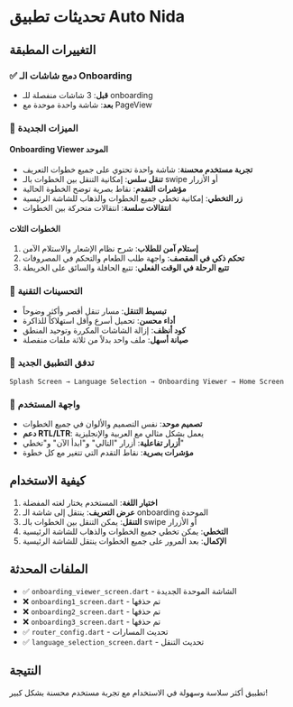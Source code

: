 # تحديثات تطبيق Auto Nida

## التغييرات المطبقة

### ✅ دمج شاشات الـ Onboarding
- **قبل**: 3 شاشات منفصلة للـ onboarding
- **بعد**: شاشة واحدة موحدة مع PageView

### 🎯 الميزات الجديدة

#### Onboarding Viewer الموحد
- **تجربة مستخدم محسنة**: شاشة واحدة تحتوي على جميع خطوات التعريف
- **تنقل سلس**: إمكانية التنقل بين الخطوات بالـ swipe أو الأزرار
- **مؤشرات التقدم**: نقاط بصرية توضح الخطوة الحالية
- **زر التخطي**: إمكانية تخطي جميع الخطوات والذهاب للشاشة الرئيسية
- **انتقالات سلسة**: انتقالات متحركة بين الخطوات

#### الخطوات الثلاث
1. **إستلام آمن للطلاب**: شرح نظام الإشعار والاستلام الآمن
2. **تحكم ذكي في المقصف**: واجهة طلب الطعام والتحكم في المصروفات
3. **تتبع الرحلة في الوقت الفعلي**: تتبع الحافلة والسائق على الخريطة

### 🔧 التحسينات التقنية
- **تبسيط التنقل**: مسار تنقل أقصر وأكثر وضوحاً
- **أداء محسن**: تحميل أسرع وأقل استهلاكاً للذاكرة
- **كود أنظف**: إزالة الشاشات المكررة وتوحيد المنطق
- **صيانة أسهل**: ملف واحد بدلاً من ثلاثة ملفات منفصلة

### 📱 تدفق التطبيق الجديد
```
Splash Screen → Language Selection → Onboarding Viewer → Home Screen
```

### 🎨 واجهة المستخدم
- **تصميم موحد**: نفس التصميم والألوان في جميع الخطوات
- **دعم RTL/LTR**: يعمل بشكل مثالي مع العربية والإنجليزية
- **أزرار تفاعلية**: أزرار "التالي" و"ابدأ الآن" و"تخطي"
- **مؤشرات بصرية**: نقاط التقدم التي تتغير مع كل خطوة

## كيفية الاستخدام

1. **اختيار اللغة**: المستخدم يختار لغته المفضلة
2. **عرض التعريف**: ينتقل إلى شاشة الـ onboarding الموحدة
3. **التنقل**: يمكن التنقل بين الخطوات بالـ swipe أو الأزرار
4. **التخطي**: يمكن تخطي جميع الخطوات والذهاب للشاشة الرئيسية
5. **الإكمال**: بعد المرور على جميع الخطوات ينتقل للشاشة الرئيسية

## الملفات المحدثة
- ✅ `onboarding_viewer_screen.dart` - الشاشة الموحدة الجديدة
- ❌ `onboarding1_screen.dart` - تم حذفها
- ❌ `onboarding2_screen.dart` - تم حذفها  
- ❌ `onboarding3_screen.dart` - تم حذفها
- ✅ `router_config.dart` - تحديث المسارات
- ✅ `language_selection_screen.dart` - تحديث التنقل

## النتيجة
تطبيق أكثر سلاسة وسهولة في الاستخدام مع تجربة مستخدم محسنة بشكل كبير!

